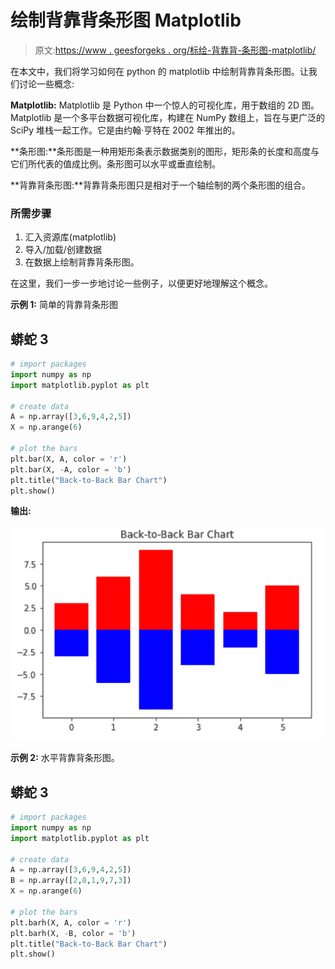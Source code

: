# 绘制背靠背条形图 Matplotlib

> 原文:[https://www . geesforgeks . org/标绘-背靠背-条形图-matplotlib/](https://www.geeksforgeeks.org/plotting-back-to-back-bar-charts-matplotlib/)

在本文中，我们将学习如何在 python 的 matplotlib 中绘制背靠背条形图。让我们讨论一些概念:

**Matplotlib:** Matplotlib 是 Python 中一个惊人的可视化库，用于数组的 2D 图。Matplotlib 是一个多平台数据可视化库，构建在 NumPy 数组上，旨在与更广泛的 SciPy 堆栈一起工作。它是由约翰·亨特在 2002 年推出的。

**条形图:**条形图是一种用矩形条表示数据类别的图形，矩形条的长度和高度与它们所代表的值成比例。条形图可以水平或垂直绘制。

**背靠背条形图:**背靠背条形图只是相对于一个轴绘制的两个条形图的组合。

### 所需步骤

1.  汇入资源库(matplotlib)
2.  导入/加载/创建数据
3.  在数据上绘制背靠背条形图。

在这里，我们一步一步地讨论一些例子，以便更好地理解这个概念。

**示例 1:** 简单的背靠背条形图

## 蟒蛇 3

```py
# import packages
import numpy as np
import matplotlib.pyplot as plt

# create data
A = np.array([3,6,9,4,2,5])
X = np.arange(6)

# plot the bars
plt.bar(X, A, color = 'r')
plt.bar(X, -A, color = 'b')
plt.title("Back-to-Back Bar Chart")
plt.show()
```

**输出:**

![](img/2b9e4ae3a12398586eb2c5bbc51227c2.png)

**示例 2:** 水平背靠背条形图。

## 蟒蛇 3

```py
# import packages
import numpy as np
import matplotlib.pyplot as plt

# create data
A = np.array([3,6,9,4,2,5])
B = np.array([2,8,1,9,7,3])
X = np.arange(6)

# plot the bars
plt.barh(X, A, color = 'r')
plt.barh(X, -B, color = 'b')
plt.title("Back-to-Back Bar Chart")
plt.show()
```
